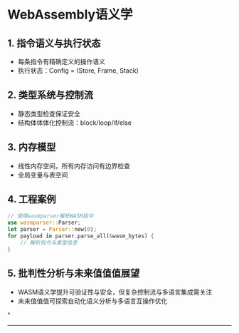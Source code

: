 ﻿# WebAssembly语义学

## 1. 指令语义与执行状态

- 每条指令有精确定义的操作语义
- 执行状态：Config = (Store, Frame, Stack)

## 2. 类型系统与控制流

- 静态类型检查保证安全
- 结构体体体化控制流：block/loop/if/else

## 3. 内存模型

- 线性内存空间，所有内存访问有边界检查
- 全局变量与表空间

## 4. 工程案例

```rust
// 使用wasmparser解析WASM指令
use wasmparser::Parser;
let parser = Parser::new(0);
for payload in parser.parse_all(&wasm_bytes) {
    // 解析指令与类型信息
}
```

## 5. 批判性分析与未来值值值展望

- WASM语义学提升可验证性与安全，但复杂控制流与多语言集成需关注
- 未来值值值可探索自动化语义分析与多语言互操作优化

"

---

